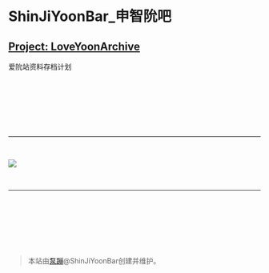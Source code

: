 # ShinJiYoonBar_申智阭吧

## [Project: LoveYoonArchive](./ProjectLoveYoonArchive/)
爱阭站资料存档计划

<br><br><br><br><br><br>

---

<br>

![](https://shinjiyoonbar.github.io/Project-LoveYoonArchive/Twitter/2022/6/Images/twitter_220602_LetterOfWarToThePaste.jpg)

<br>

---

<br><br><br><br><br><br>

> 本站由[泵蹦](https://github.com/Deleeete)@ShinJiYoonBar创建并维护。
